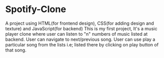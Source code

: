 # Spotify-Clone
A project using HTML(for frontend design), CSS(for adding design and texture) and JavaScript(for backend)
This is my first project, It's a music player clone where user can listen to "n" numbers of music listed at backend.
User can navigate to next/previous song.
User can use play a particular song from the lists i.e; listed there by clicking on play button of that song.
